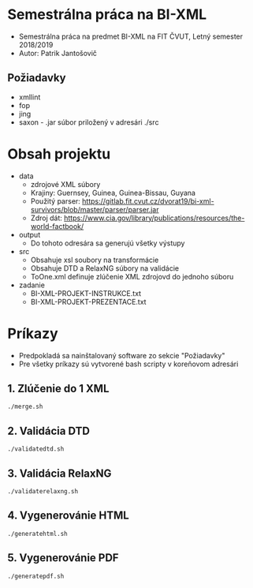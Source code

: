 # Semestrálna práca na BI-XML
- Semestrálna práca na predmet BI-XML na FIT ČVUT, Letný semester 2018/2019
- Autor: Patrik Jantošovič
## Požiadavky
- xmllint
- fop
- jing
- saxon - .jar súbor priložený v adresári ./src
# Obsah projektu
- data
  - zdrojové XML súbory
  - Krajiny: Guernsey, Guinea, Guinea-Bissau, Guyana
  - Použitý parser: https://gitlab.fit.cvut.cz/dvorat19/bi-xml-survivors/blob/master/parser/parser.jar
  - Zdroj dát: https://www.cia.gov/library/publications/resources/the-world-factbook/
- output
  - Do tohoto odresára sa generujú všetky výstupy
- src
  - Obsahuje xsl soubory na transformácie
  - Obsahuje DTD a RelaxNG súbory na validácie
  - ToOne.xml definuje zlúčenie XML zdrojovd do jednoho súboru
- zadanie
  - BI-XML-PROJEKT-INSTRUKCE.txt
  - BI-XML-PROJEKT-PREZENTACE.txt

# Príkazy
- Predpokladá sa nainštalovaný software zo sekcie "Požiadavky"
- Pre všetky príkazy sú vytvorené bash scripty v koreňovom adresári
## 1. Zlúčenie do 1 XML
```
./merge.sh
```

## 2. Validácia DTD
```
./validatedtd.sh
```

## 3. Validácia RelaxNG
```
./validaterelaxng.sh
```

## 4. Vygenerovánie HTML
```
./generatehtml.sh
```

## 5. Vygenerovánie PDF
```
./generatepdf.sh
```
